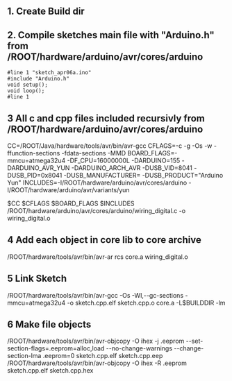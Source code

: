 ## 1. Create Build dir
## 2. Compile sketches main file with "Arduino.h" from /ROOT/hardware/arduino/avr/cores/arduino

```
#line 1 "sketch_apr06a.ino"
#include "Arduino.h"
void setup();
void loop();
#line 1
```

## 3 All c and cpp files included recursivly from /ROOT/hardware/arduino/avr/cores/arduino

CC=/ROOT/Java/hardware/tools/avr/bin/avr-gcc
CFLAGS=-c -g -Os -w -ffunction-sections -fdata-sections -MMD
BOARD_FLAGS=-mmcu=atmega32u4 -DF_CPU=16000000L -DARDUINO=155 -DARDUINO_AVR_YUN -DARDUINO_ARCH_AVR -DUSB_VID=8041 -DUSB_PID=0x8041 -DUSB_MANUFACTURER= -DUSB_PRODUCT="Arduino Yun"
INCLUDES=-I/ROOT/hardware/arduino/avr/cores/arduino -I/ROOT/hardware/arduino/avr/variants/yun

$CC $CFLAGS $BOARD_FLAGS $INCLUDES /ROOT/hardware/arduino/avr/cores/arduino/wiring_digital.c -o wiring_digital.o

## 4 Add each object in core lib to core archive

/ROOT/hardware/tools/avr/bin/avr-ar rcs core.a wiring_digital.o

## 5 Link Sketch

/ROOT/hardware/tools/avr/bin/avr-gcc -Os -Wl,--gc-sections -mmcu=atmega32u4 -o sketch.cpp.elf sketch.cpp.o core.a -L$BUILDDIR -lm 

## 6 Make file objects

/ROOT/hardware/tools/avr/bin/avr-objcopy -O ihex -j .eeprom --set-section-flags=.eeprom=alloc,load --no-change-warnings --change-section-lma .eeprom=0 sketch.cpp.elf sketch.cpp.eep 
/ROOT/hardware/tools/avr/bin/avr-objcopy -O ihex -R .eeprom sketch.cpp.elf sketch.cpp.hex

